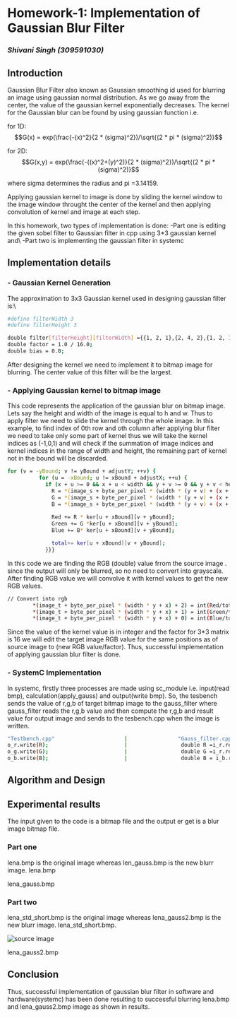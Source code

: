 # Homework-1: Implementation of Gaussian Blur Filter

### _Shivani Singh (309591030)_

## Introduction
Gaussian Blur Filter also known as Gaussian smoothing id used for blurring an image using gaussian normal distribution. As we go away from the center, the value of the gaussian kernel exponentially decreases. The kernel for the Gaussian blur can be found by using gaussian function i.e.

for 1D: 
$$G(x) = exp(\frac{-(x)^2}{2 * (sigma)^2})/\sqrt{(2 * pi * (sigma)^2)}$$


for 2D: 
$$G(x,y) = exp(\frac{-((x)^2+(y)^2)}{2 * (sigma)^2})/\sqrt{(2 * pi * (sigma)^2)}$$

where sigma determines the radius and pi =3.14159.

Applying gaussian kernel to image is done by sliding the kernel window to the image window throught the center of the kernel and then applying convolution of kernel and image at each step.

In this homework, two types of implementation is done:
-Part one is editing the given sobel filter to Gaussian filter in cpp using 3*3 gaussian kernel and\\
-Part two is implementing the gaussian filter in systemc


## Implementation details 

### - Gaussian Kernel Generation
The approximation to 3x3 Gaussian kernel used in designing gaussian filter is:\\
```sh
#define filterWidth 3
#define filterHeight 3

double filter[filterHeight][filterWidth] ={{1, 2, 1},{2, 4, 2},{1, 2, 1}};
double factor = 1.0 / 16.0;
double bias = 0.0;
```
After designing the kernel we need to implement it to bitmap image for blurring. The center value of this filter will be the largest. 


### - Applying Gaussian kernel to bitmap image
This code represents the application of the gaussian blur on bitmap image. Lets say the height and width of the image is equal to h and w. Thus to apply filter we need to slide the kernel through the whole image. In this example, to find index of 0th row and oth column after applying blur filter we need to take only some part of kernel thus we will take the kernel indices as (-1,0,1) and will check if the summation of image indices and kernel indices in the range of width and height, the remaining part of kernel not in the bound will be discarded.
```sh
for (v = -yBound; v != yBound + adjustY; ++v) {
          for (u = -xBound; u != xBound + adjustX; ++u) {
            if (x + u >= 0 && x + u < width && y + v >= 0 && y + v < height) {
              R = *(image_s + byte_per_pixel * (width * (y + v) + (x + u)) + 2);
              G = *(image_s + byte_per_pixel * (width * (y + v) + (x + u)) + 1);
              B = *(image_s + byte_per_pixel * (width * (y + v) + (x + u)) + 0);
               
              Red += R * ker[u + xBound][v + yBound];
              Green += G *ker[u + xBound][v + yBound];
              Blue += B* ker[u + xBound][v + yBound];

              total+= ker[u + xBound][v + yBound];
            }}}
```
In this code we are finding the RGB (double) value frrom the source image . since the output will only be blurred, so no need to convert into grayscale. After finding RGB value we will convolve it with kernel values to get the new RGB values. 

```sh
// Convert into rgb
        *(image_t + byte_per_pixel * (width * y + x) + 2) = int(Red/total);
        *(image_t + byte_per_pixel * (width * y + x) + 1) = int(Green/total);
        *(image_t + byte_per_pixel * (width * y + x) + 0) = int(Blue/total);
```
Since the value of the kernel value is in integer and the factor for 3*3 matrix is 16 we will edit the target image RGB value for the same positions as of source image to (new RGB value/factor). Thus, successful implementation of applying gaussian blur filter is done.

### - SystemC Implementation
In systemc, firstly three processes are made using sc_module i.e. input(read bmp), calculation(apply_gauss) and output(write bmp). So, the tesbench sends the value of r,g,b of target bitmap image to the gauss_filter where gauss_filter reads the r,g,b value and then compute the r,g,b and result value for output image and sends to the tesbench.cpp when the image is written.
```sh
"Testbench.cpp"                      |                "Gauss_filter.cpp"
o_r.write(R);                        |                 double R =i_r.read();
o_g.write(G);                        |                 double G =i_r.read();
o_b.write(B);                        |                 double B = i_b.read();
```


## Algorithm and Design



## Experimental results
The input given to the code is a bitmap file and the output er get is a blur image bitmap file.
### Part one
lena.bmp is the original image whereas len_gauss.bmp is the  new blurr image.
lena.bmp


lena_gauss.bmp

### Part two
lena_std_short.bmp is the original image whereas lena_gauss2.bmp is the  new blurr image.
lena_std_short.bmp.

![source image](“https://github.com/infinite234/ee6470/blob/main/hw1/gauss_fiter_cpp/lena.jpg”)

lena_gauss2.bmp


## Conclusion
Thus, successful implementation of gaussian blur filter in software and hardware(systemc) has been done resulting to successful blurring lena.bmp and lena_gauss2.bmp image  as shown in results.


              
 
